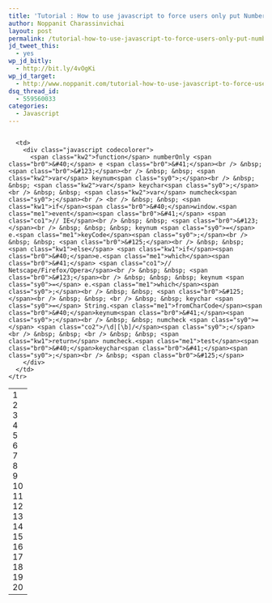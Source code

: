 ```yaml
---
title: 'Tutorial : How to use javascript to force users only put Number on textfield'
author: Noppanit Charassinvichai
layout: post
permalink: /tutorial-how-to-use-javascript-to-force-users-only-put-number-on-textfield/
jd_tweet_this:
  - yes
wp_jd_bitly:
  - http://bit.ly/4vOgKi
wp_jd_target:
  - http://www.noppanit.com/tutorial-how-to-use-javascript-to-force-users-only-put-number-on-textfield/
dsq_thread_id:
  - 559560033
categories:
  - Javascript
---
```

<div class="codecolorer-container javascript blackboard" style="overflow:auto;white-space:nowrap;width:100%;">
  <table cellspacing="0" cellpadding="0">
    <tr>
      <td class="line-numbers">
        <div>
          1<br />2<br />3<br />4<br />5<br />6<br />7<br />8<br />9<br />10<br />11<br />12<br />13<br />14<br />15<br />16<br />17<br />18<br />19<br />20<br />
        </div>
      </td>
      
      <td>
        <div class="javascript codecolorer">
          <span class="kw2">function</span> numberOnly <span class="br0">&#40;</span> e <span class="br0">&#41;</span><br /> &nbsp; <span class="br0">&#123;</span><br /> &nbsp; &nbsp; <span class="kw2">var</span> keynum<span class="sy0">;</span><br /> &nbsp; &nbsp; <span class="kw2">var</span> keychar<span class="sy0">;</span><br /> &nbsp; &nbsp; <span class="kw2">var</span> numcheck<span class="sy0">;</span><br /> <br /> &nbsp; &nbsp; <span class="kw1">if</span><span class="br0">&#40;</span>window.<span class="me1">event</span><span class="br0">&#41;</span> <span class="co1">// IE</span><br /> &nbsp; &nbsp; <span class="br0">&#123;</span><br /> &nbsp; &nbsp; &nbsp; keynum <span class="sy0">=</span> e.<span class="me1">keyCode</span><span class="sy0">;</span><br /> &nbsp; &nbsp; <span class="br0">&#125;</span><br /> &nbsp; &nbsp; <span class="kw1">else</span> <span class="kw1">if</span><span class="br0">&#40;</span>e.<span class="me1">which</span><span class="br0">&#41;</span> <span class="co1">// Netscape/Firefox/Opera</span><br /> &nbsp; &nbsp; <span class="br0">&#123;</span><br /> &nbsp; &nbsp; &nbsp; keynum <span class="sy0">=</span> e.<span class="me1">which</span><span class="sy0">;</span><br /> &nbsp; &nbsp; <span class="br0">&#125;</span><br /> &nbsp; &nbsp; <br /> &nbsp; &nbsp; keychar <span class="sy0">=</span> String.<span class="me1">fromCharCode</span><span class="br0">&#40;</span>keynum<span class="br0">&#41;</span><span class="sy0">;</span><br /> &nbsp; &nbsp; numcheck <span class="sy0">=</span> <span class="co2">/\d|[\b]/</span><span class="sy0">;</span><br /> &nbsp; &nbsp; <br /> &nbsp; &nbsp; <span class="kw1">return</span> numcheck.<span class="me1">test</span><span class="br0">&#40;</span>keychar<span class="br0">&#41;</span><span class="sy0">;</span><br /> &nbsp; <span class="br0">&#125;</span>
        </div>
      </td>
    </tr>
  </table>
</div>